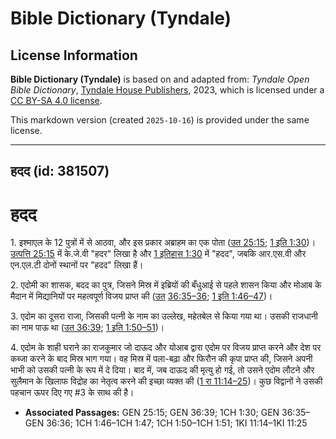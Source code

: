# Bible Dictionary (Tyndale)

## License Information

**Bible Dictionary (Tyndale)** is based on and adapted from: _Tyndale Open Bible Dictionary_, [Tyndale House Publishers](https://tyndaleopenresources.com/), 2023, which is licensed under a [CC BY-SA 4.0 license](https://creativecommons.org/licenses/by-sa/4.0/legalcode.en).

This markdown version (created `2025-10-16`) is provided under the same license.



--------------------------------

## हदद (id: 381507)

हदद
===

1\. इश्माएल के 12 पुत्रों में से आठवा, और इस प्रकार अब्राहम का एक पोता ([उत 25:15](https://ref.ly/Gen25:15); [1 इति 1:30](https://ref.ly/1Chr1:30))। [उत्पत्ति 25:15](https://ref.ly/Gen25:15) में के.जे.वी "हदर" लिखा है और [1 इतिहास 1:30](https://ref.ly/1Chr1:30) में "हदद", जबकि आर.एस.वी और एन.एल.टी दोनों स्थानों पर "हदद" लिखा हैं।

2\. एदोमी का शासक, बदद का पुत्र, जिसने मिस्र में इब्रियों की बँधुआई से पहले शासन किया और मोआब के मैदान में मिद्यानियों पर महत्वपूर्ण विजय प्राप्त की ([उत](https://ref.ly/Gen36:39) [36:35–36](https://ref.ly/Gen36:35-Gen36:36); [1 इति 1:46–47](https://ref.ly/1Chr1:46-1Chr1:47))।

3\. एदोम का दूसरा राजा, जिसकी पत्नी के नाम का उल्लेख, महेतबेल से किया गया था। उसकी राजधानी का नाम पाऊ था ([उत 36:39](https://ref.ly/Gen36:39); [1 इति 1:50–51](https://ref.ly/1Chr1:50-1Chr1:51))।

4\. एदोम के शाही घराने का राजकुमार जो दाऊद और योआब द्वारा एदोम पर विजय प्राप्त करने और देश पर कब्जा करने के बाद मिस्र भाग गया। वह मिस्र में पला\-बढ़ा और फिरौन की कृपा प्राप्त की, जिसने अपनी भाभी को उसकी पत्नी के रूप में दे दिया। बाद में, जब दाऊद की मृत्यु हो गई, तो उसने एदोम लौटने और सुलैमान के खिलाफ विद्रोह का नेतृत्व करने की इच्छा व्यक्त की ([1 रा 11:14–25](https://ref.ly/1Kgs11:14-1Kgs11:25))। कुछ विद्वानों ने उसकी पहचान ऊपर दिए गए \#3 के साथ की है।

* **Associated Passages:** GEN 25:15; GEN 36:39; 1CH 1:30; GEN 36:35–GEN 36:36; 1CH 1:46–1CH 1:47; 1CH 1:50–1CH 1:51; 1KI 11:14–1KI 11:25

